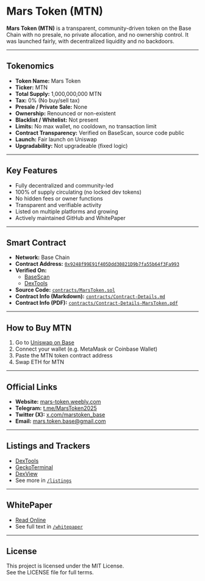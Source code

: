 # Mars Token (MTN)

**Mars Token (MTN)** is a transparent, community-driven token on the Base Chain with no presale, no private allocation, and no ownership control. It was launched fairly, with decentralized liquidity and no backdoors.

---

## Tokenomics

- **Token Name:** Mars Token  
- **Ticker:** MTN  
- **Total Supply:** 1,000,000,000 MTN  
- **Tax:** 0% (No buy/sell tax)  
- **Presale / Private Sale:** None  
- **Ownership:** Renounced or non-existent  
- **Blacklist / Whitelist:** Not present  
- **Limits:** No max wallet, no cooldown, no transaction limit  
- **Contract Transparency:** Verified on BaseScan, source code public  
- **Launch:** Fair launch on Uniswap  
- **Upgradability:** Not upgradeable (fixed logic)  

---

## Key Features

- Fully decentralized and community-led  
- 100% of supply circulating (no locked dev tokens)  
- No hidden fees or owner functions  
- Transparent and verifiable activity  
- Listed on multiple platforms and growing  
- Actively maintained GitHub and WhitePaper  

---

## Smart Contract

- **Network:** Base Chain  
- **Contract Address:** [`0x9248f99E91f405Ddd30821D9b7fa55b64f3Fa993`](https://basescan.org/address/0x9248f99E91f405Ddd30821D9b7fa55b64f3Fa993#code)  
- **Verified On:**
  - [BaseScan](https://basescan.org/address/0x9248f99E91f405Ddd30821D9b7fa55b64f3Fa993#code)  
  - [DexTools](https://www.dextools.io/app/en/base/token/0x9248f99E91f405Ddd30821D9b7fa55b64f3Fa993)
- **Source Code:** [`contracts/MarsToken.sol`](./contracts/MarsToken.sol)  
- **Contract Info (Markdown):** [`contracts/Contract-Details.md`](./contracts/Contract-Details.md)  
- **Contract Info (PDF):** [`contracts/Contract-Details-MarsToken.pdf`](./contracts/Contract-Details-MarsToken.pdf)  

---

## How to Buy MTN

1. Go to [Uniswap on Base](https://basescan.org/address/0x60da00747a244277026f3e673933ca0254d0ae41)  
2. Connect your wallet (e.g. MetaMask or Coinbase Wallet)  
3. Paste the MTN token contract address  
4. Swap ETH for MTN  

---

## Official Links

- **Website:** [mars-token.weebly.com](https://mars-token.weebly.com)  
- **Telegram:** [t.me/MarsToken2025](https://t.me/MarsToken2025)  
- **Twitter (X):** [x.com/marstoken_base](https://x.com/marstoken_base)  
- **Email:** [mars.token.base@gmail.com](mailto:mars.token.base@gmail.com)  

---

## Listings and Trackers

- [DexTools](https://www.dextools.io/app/en/base/token/0x9248f99E91f405Ddd30821D9b7fa55b64f3Fa993)  
- [GeckoTerminal](https://www.geckoterminal.com/ru/base/pools/0x60da00747a244277026f3e673933ca0254d0ae41)  
- [DexView](https://www.dexview.com/base/0x9248f99E91f405Ddd30821D9b7fa55b64f3Fa993)  
- See more in [`/listings`](./listings)

---

## WhitePaper

- [Read Online](https://mars-token.weebly.com/whitepaper.html)  
- See full text in [`/whitepaper`](./whitepaper)

---

## License

This project is licensed under the MIT License.  
See the LICENSE file for full terms.
